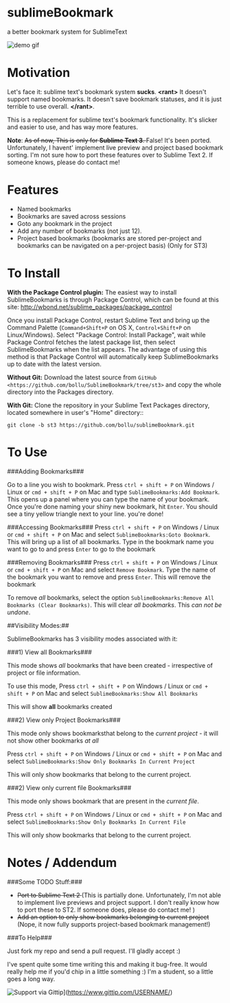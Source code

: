 sublimeBookmark
===============

a better bookmark system for SublimeText

![demo gif](http://i.imgur.com/gtjChPG.gif)

Motivation
==========

Let's face it: sublime text's bookmark system __sucks__.
 __\<rant\>__
 It doesn't support named bookmarks. It doesn't save bookmark statuses, and it is just terrible to use overall.
  __\</rant\>__.

This is a replacement for sublime text's bookmark functionality. It's slicker and easier to use, and has way more features. 

**Note**: <del> As of now, This is only for **Sublime Text 3**. </del> False! It's been ported. Unfortunately, I havent' implement live preview and project based bookmark sorting. I'm not sure how to port these features over to Sublime Text 2. If someone knows, please do contact me!


Features
========

* Named bookmarks
* Bookmarks are saved across sessions
* Goto any bookmark in the project
* Add any number of bookmarks (not just 12).
* Project based bookmarks (bookmarks are stored per-project and bookmarks can be navigated on a per-project basis) (Only for ST3)

To Install
==========

<!-- this is copy-pasted from sublimeCodeIntel. Thanks for the great description! -->

**With the Package Control plugin:** The easiest way to install SublimeBookmarks is through Package Control, which can be found at this site: http://wbond.net/sublime_packages/package_control

Once you install Package Control, restart Sublime Text and bring up the Command Palette (``Command+Shift+P`` on OS X, ``Control+Shift+P`` on Linux/Windows). Select "Package Control: Install Package", wait while Package Control fetches the latest package list, then select SublimeBookmarks when the list appears. The advantage of using this method is that Package Control will automatically keep SublimeBookmarks up to date with the latest version.



**Without Git:** Download the latest source from `GitHub <https://github.com/bollu/SublimeBookmark/tree/st3>` and copy the whole directory into the Packages directory.

**With Git:** Clone the repository in your Sublime Text Packages directory, located somewhere in user's "Home" directory::

	git clone -b st3 https://github.com/bollu/sublimeBookmark.git

To Use
======

###Adding Bookmarks###

Go to a line you wish to bookmark. Press ```ctrl + shift + P``` on Windows / Linux or ```cmd + shift + P``` on Mac and type ```SublimeBookmarks:Add Bookmark```. This opens up a panel where you can type the name of your bookmark. Once you're done naming your shiny new bookmark, hit ```Enter```. You should see a tiny yellow triangle next to your line. you're done!


###Accessing Bookmarks###
Press ```ctrl + shift + P```  on Windows / Linux or ```cmd + shift + P``` on Mac and select ```SublimeBookmarks:Goto Bookmark```. This will bring up a list of all bookmarks. Type in the bookmark name you want to go to and press ```Enter``` to go to the bookmark 


###Removing Bookmarks###
Press ```ctrl + shift + P```  on Windows / Linux or ```cmd + shift + P``` on Mac and select ```Remove Bookmark```. Type the name of the bookmark you want to remove and press ```Enter```. This will remove the bookmark

To remove _all_ bookmarks, select the option ```SublimeBookmarks:Remove All Bookmarks (Clear Bookmarks)```. This will clear _all bookmarks_. This _can not be undone_.  



##Visibility Modes:##

SublimeBookmarks has 3 visibility modes associated with it:


###1) View all Bookmarks###

 This mode shows *all* bookmarks that have been created - irrespective of project or file information.


 To use this mode, Press ```ctrl + shift + P```  on Windows / Linux or ```cmd + shift + P``` on Mac and select ```SublimeBookmarks:Show All Bookmarks```

 This will show __all__ bookmarks created


###2) View only Project Bookmarks###

 This mode only shows bookmarksthat belong to the *current project* - it will not show other bookmarks *at all*

 Press ```ctrl + shift + P```  on Windows / Linux or ```cmd + shift + P``` on Mac and select ```SublimeBookmarks:Show Only Bookmarks In Current Project```

This will only show bookmarks that belong to the current project.

###2) View only current file Bookmarks###

 This mode only shows bookmark that are present in the *current file*.

 Press ```ctrl + shift + P```  on Windows / Linux or ```cmd + shift + P``` on Mac and select ```SublimeBookmarks:Show Only Bookmarks In Current File```

This will only show bookmarks that belong to the current project.

Notes / Addendum
================

###Some TODO Stuff:###

* <del>Port to Sublime Text 2 </del> (This is partially done. Unfortunately, I'm not able to implement live previews and project support. I don't really know how to port these to ST2. If someone does, please do contact me! )
* <del>Add an option to only show bookmarks belonging to current project </del>   (Nope, it now fully supports project-based bookmark management!)


###To Help###

Just fork my repo and send a pull request. I'll gladly accept :)

I've spent quite some time writing this and making it bug-free. It would really help me if you'd chip in a little something :) I'm a student, so a little goes a long way.

![Support via Gittip](https://rawgithub.com/twolfson/gittip-badge/0.1.0/dist/gittip.png)](https://www.gittip.com/USERNAME/)

